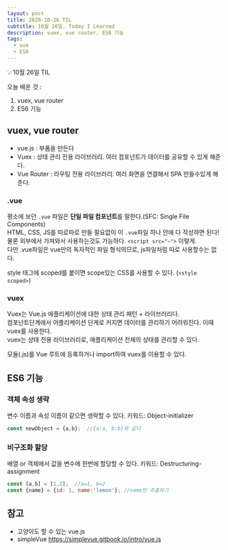 ```yaml
---
layout: post
title: 2020-10-26 TIL
subtitle: 10월 26일, Today I Learned
description: vuex, vue router, ES6 기능
tags: 
  - vue
  - ES6
---
```


<p class="callout">💡 10월 26일 TIL </p>

오늘 배운 것 :
1. vuex, vue router
2. ES6 기능


## vuex, vue router

- vue.js : 부품을 만든다
- Vuex : 상태 관리 전용 라이브러리. 여러 컴포넌트가 데이터를 공유할 수 있게 해준다.
- Vue Router : 라우팅 전용 라이브러리. 여러 화면을 연결해서 SPA 만들수있게 해준다.


### .vue

평소에 보던 `.vue` 파일은 **단일 파일 컴포넌트**를 말한다.(SFC: Single File Components)\
HTML, CSS, JS를 따로따로 만들 필요없이 이 `.vue`파일 하나 안에 다 작성하면 된다!\
물론 외부에서 가져와서 사용하는것도 가능하다. `<script src="~">` 이렇게.\
다만 .vue파일은 vue만의 독자적인 파일 형식의므로, js파일처럼 따로 사용할수는 없다.

style 태그에 scoped를 붙이면 scope있는 CSS를 사용할 수 있다. (`<style scoped>`)

### vuex

Vuex는 Vue.js 애플리케이션에 대한 상태 관리 패턴 + 라이브러리다.\
컴포넌트단계에서 어플리케이션 단계로 커지면 데이터를 관리하기 어려워진다. 이때 vuex를 사용한다.\
vuex는 상태 전용 라이브러리로, 애플리케이션 전체의 상태를 관리할 수 있다.

모듈(.js)를 Vue 루트에 등록하거나 import하여 vuex를 이용할 수 있다.



## ES6 기능

### 객체 속성 생략

변수 이름과 속성 이름이 같으면 생략할 수 있다. 키워드: Object-initializer
```js
const newObject = {a,b};  //{a:a, b:b}와 같다
```

### 비구조화 할당

배열 or 객체에서 값을 변수에 한번에 할당할 수 있다. 키워드: Destructuring-assignment
```js
const [a,b] = [1,2];  //a=1, b=2
const {name} = {id: 1, name:'lemon'}; //name만 추출하기
```







## 참고

- 고양이도 할 수 있는 vue.js
- simpleVue <https://simplevue.gitbook.io/intro/vue.js>